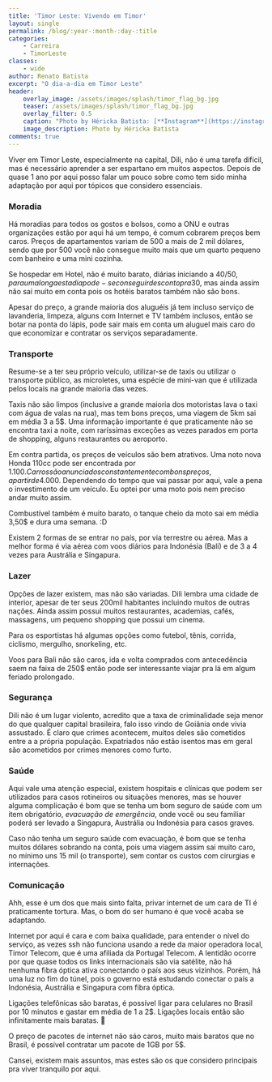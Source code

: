```yaml
---
title: 'Timor Leste: Vivendo em Timor'
layout: single
permalink: /blog/:year-:month-:day-:title
categories: 
    - Carreira
    - TimorLeste
classes: 
    - wide
author: Renato Batista
excerpt: "O dia-a-dia em Timor Leste"
header:
    overlay_image: /assets/images/splash/timor_flag_bg.jpg
    teaser: /assets/images/splash/timor_flag_bg.jpg
    overlay_filter: 0.5
    caption: "Photo by Héricka Batista: [**Instagram**](https://instagram.com/herickabatista)"
    image_description: Photo by Héricka Batista
comments: true
---
```


Viver em Timor Leste, especialmente na capital, Dili, não é uma tarefa difícil, mas é necessário aprender a ser espartano em muitos aspectos. Depois de quase 1 ano por aqui posso falar um pouco sobre como tem sido minha adaptação por aqui por tópicos que considero essenciais.

### Moradia

Há moradias para todos os gostos e bolsos, como a ONU e outras organizações estão por aqui há um tempo, é comum cobrarem preços bem caros. Preços de apartamentos variam de 500 a mais de 2 mil dólares, sendo que por 500 você não consegue muito mais que um quarto pequeno com banheiro e uma mini cozinha.

Se hospedar em Hotel, não é muito barato, diárias iniciando a 40/50$, para umalonga estadia pode-se conseguir desconto pra 30$, mas ainda assim não sai muito em conta pois os hotéis baratos também não são bons.

Apesar do preço, a grande maioria dos aluguéis já tem incluso serviço de lavanderia, limpeza, alguns com Internet e TV também inclusos, então se botar na ponta do lápis, pode sair mais em conta um aluguel mais caro do que economizar e contratar os serviços separadamente.

### Transporte

Resume-se a ter seu próprio veículo, utilizar-se de taxis ou utilizar o transporte público, as microletes, uma espécie de mini-van que é utilizada pelos locais na grande maioria das vezes.

Taxis não são limpos (inclusive a grande maioria dos motoristas lava o taxi com água de valas na rua), mas tem bons preços, uma viagem de 5km sai em média 3 a 5$. Uma informação importante é que praticamente não se encontra taxi a noite, com raríssimas exceções as vezes parados em porta de shopping, alguns restaurantes ou aeroporto.

Em contra partida, os preços de veículos são bem atrativos. Uma noto nova Honda 110cc pode ser encontrada por 1.100$. Carros são anunciados constantemente com bons preços, a partir de 4.000$. Dependendo do tempo que vai passar por aqui, vale a pena o investimento de um veículo. Eu optei por uma moto pois nem preciso andar muito assim.

Combustível também é muito barato, o tanque cheio da moto sai em média 3,50$ e dura uma semana. :D

Existem 2 formas de se entrar no país, por via terrestre ou aérea. Mas a melhor forma é via aérea com voos diários para Indonésia (Bali) e de 3 a 4 vezes para Austrália e Singapura.

### Lazer

Opções de lazer existem, mas não são variadas. Dili lembra uma cidade de interior, apesar de ter seus 200mil habitantes incluindo muitos de outras nações. Ainda assim possui muitos restaurantes, academias, cafés, massagens, um pequeno shopping que possui um cinema.

Para os esportistas há algumas opções como futebol, tênis, corrida, ciclismo, mergulho, snorkeling, etc.

Voos para Bali não são caros, ida e volta comprados com antecedência saem na faixa de 250$ então pode ser interessante viajar pra lá em algum feriado prolongado.

### Segurança

Dili não é um lugar violento, acredito que a taxa de criminalidade seja menor do que qualquer capital brasileira, falo isso vindo de Goiânia onde vivia assustado. É claro que crimes acontecem, muitos deles são cometidos entre a a própria população. Expatriados não estão isentos mas em geral são acometidos por crimes menores como furto.

### Saúde

Aqui vale uma atenção especial, existem hospitais e clínicas que podem ser utilizados para casos rotineiros ou situações menores, mas se houver alguma complicação é bom que se tenha um bom seguro de saúde com um item obrigatório, *evacuação de emergência*, onde você ou seu familiar poderá ser levado a Singapura, Austrália ou Indonésia para casos graves.

Caso não tenha um seguro saúde com evacuação, é bom que se tenha muitos dólares sobrando na conta, pois uma viagem assim sai muito caro, no mínimo uns 15 mil (o transporte), sem contar os custos com cirurgias e internações.

### Comunicação

Ahh, esse é um dos que mais sinto falta, privar internet de um cara de TI é praticamente tortura. Mas, o bom do ser humano é que você acaba se adaptando.

Internet por aqui é cara e com baixa qualidade, para entender o nível do serviço, as vezes ssh não funciona usando a rede da maior operadora local, Timor Telecom, que é uma afiliada da Portugal Telecom. A lentidão ocorre por que quase todos os links internacionais são via satélite, não há nenhuma fibra óptica ativa conectando o país aos seus vizinhos. Porém, há uma luz no fim do túnel, pois o governo está estudando conectar o país a Indonésia, Austrália e Singapura com fibra óptica.

Ligações telefônicas são baratas, é possível ligar para celulares no Brasil por 10 minutos e gastar em média de 1 a 2$. Ligações locais então são infinitamente mais baratas. 🙂

O preço de pacotes de internet não sáo caros, muito mais baratos que no Brasil, é possível contratar um pacote de 1GB por 5$.

Cansei, existem mais assuntos, mas estes são os que considero principais pra viver tranquilo por aqui.